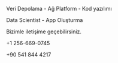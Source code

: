 



Veri Depolama - Ağ Platform - Kod yazılımı

Data Scientist - App Oluşturma 

Bizimle iletişime geçebilirsiniz.

+1 256-669-0745

+90 541 844 4217

